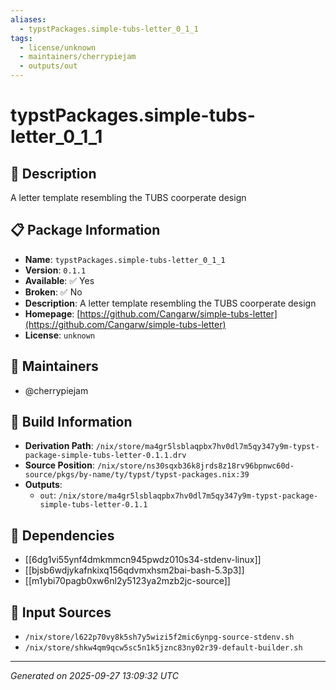 ```yaml
---
aliases:
  - typstPackages.simple-tubs-letter_0_1_1
tags:
  - license/unknown
  - maintainers/cherrypiejam
  - outputs/out
---
```


# typstPackages.simple-tubs-letter_0_1_1

## 📝 Description

A letter template resembling the TUBS coorperate design

## 📋 Package Information

- **Name**: `typstPackages.simple-tubs-letter_0_1_1`
- **Version**: `0.1.1`
- **Available**: ✅ Yes
- **Broken**: ✅ No
- **Description**: A letter template resembling the TUBS coorperate design
- **Homepage**: [https://github.com/Cangarw/simple-tubs-letter](https://github.com/Cangarw/simple-tubs-letter)
- **License**: `unknown`
## 👥 Maintainers

- @cherrypiejam


## 🔧 Build Information

- **Derivation Path**: `/nix/store/ma4gr5lsblaqpbx7hv0dl7m5qy347y9m-typst-package-simple-tubs-letter-0.1.1.drv`
- **Source Position**: `/nix/store/ns30sqxb36k8jrds8z18rv96bpnwc60d-source/pkgs/by-name/ty/typst/typst-packages.nix:39`
- **Outputs**:
  - `out`:  `/nix/store/ma4gr5lsblaqpbx7hv0dl7m5qy347y9m-typst-package-simple-tubs-letter-0.1.1`

## 🔗 Dependencies

- [[6dg1vi55ynf4dmkmmcn945pwdz010s34-stdenv-linux]]
- [[bjsb6wdjykafnkixq156qdvmxhsm2bai-bash-5.3p3]]
- [[m1ybi70pagb0xw6nl2y5123ya2mzb2jc-source]]

## 📁 Input Sources

- `/nix/store/l622p70vy8k5sh7y5wizi5f2mic6ynpg-source-stdenv.sh`
- `/nix/store/shkw4qm9qcw5sc5n1k5jznc83ny02r39-default-builder.sh`

---
*Generated on 2025-09-27 13:09:32 UTC*

